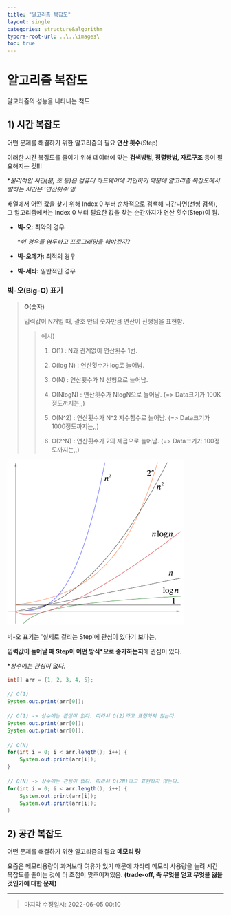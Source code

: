 ```yaml
---
title: "알고리즘 복잡도"
layout: single
categories: structure&algorithm
typora-root-url: ..\..\images\
toc: true
---
```


# 알고리즘 복잡도

알고리즘의 성능을 나타내는 척도



## 1) 시간 복잡도

어떤 문제를 해결하기 위한 알고리즘의 필요 **연산 횟수**(Step)

이러한 시간 복잡도를 줄이기 위해 데이터에 맞는 **검색방법, 정렬방법, 자료구조** 등이 필요해지는 것!!!

**물리적인 시간(분, 초 등)은 컴퓨터 하드웨어에 기인하기 때문에 알고리즘 복잡도에서 말하는 시간은 '연산횟수'임.*

배열에서 어떤 값을 찾기 위해 Index 0 부터 순차적으로 검색해 나간다면(선형 검색), 그 알고리즘에서는 Index 0 부터 필요한 값을 찾는 순간까지가 연산 횟수(Step)이 됨.

- **빅-오:** 최악의 경우   

  **이 경우를 염두하고 프로그래밍을 해야겠지?*

- **빅-오메가:** 최적의 경우

- **빅-세타:** 일반적인 경우



### 빅-오(Big-O) 표기

> **O(숫자)**
>
> 입력값이 N개일 때, 괄호 안의 숫자만큼 연산이 진행됨을 표현함.
>
> > 예시)
> >
> > 1) O(1) :  N과 관계없이 연산횟수 1번.
> >    
> > 2) O(log N) : 연산횟수가 log로 늘어남.
> >    
> > 3) O(N) : 연산횟수가 N 선형으로 늘어남.
> >    
> > 4) O(NlogN) : 연산횟수가 NlogN으로 늘어남. (=> Data크기가 100K정도까지는,,)
> >    
> > 5) O(N^2) : 연산횟수가 N^2 지수함수로 늘어남. (=> Data크기가 1000정도까지는,,)
> >    
> > 6) O(2^N) : 연산횟수가 2의 제곱으로 늘어남. (=> Data크기가 100정도까지는,,)

<img src="..\..\images\time-complexity.png" alt="time-complexity" style="zoom:50%;" />

빅-오 표기는 '실제로 걸리는 Step'에 관심이 있다기 보다는, 

**입력값이 늘어날 때 Step이 어떤 방식*으로 증가하는지**에 관심이 있다.

**상수에는 관심이 없다*.

```java
int[] arr = {1, 2, 3, 4, 5};

// O(1)
System.out.print(arr[0]);

// O(1) -> 상수에는 관심이 없다. 따라서 O(2)라고 표현하지 않는다.
System.out.print(arr[0]);
System.out.print(arr[0]);

// O(N)
for(int i = 0; i < arr.length(); i++) {
    System.out.print(arr[i]);
}

// O(N) -> 상수에는 관심이 없다. 따라서 O(2N)라고 표현하지 않는다.
for(int i = 0; i < arr.length(); i++) {
    System.out.print(arr[i]);
    System.out.print(arr[i]);
}
```



## 2) 공간 복잡도

어떤 문제를 해결하기 위한 알고리즘의 필요 **메모리 량**

요즘은 메모리용량이 과거보다 여유가 있기 때문에 차라리 메모리 사용량을 늘려 시간 복잡도를 줄이는 것에 더 초점이 맞추어져있음. **(trade-off, 즉 무엇을 얻고 무엇을 잃을 것인가에 대한 문제)**

------

> 마지막 수정일시: 2022-06-05 00:10